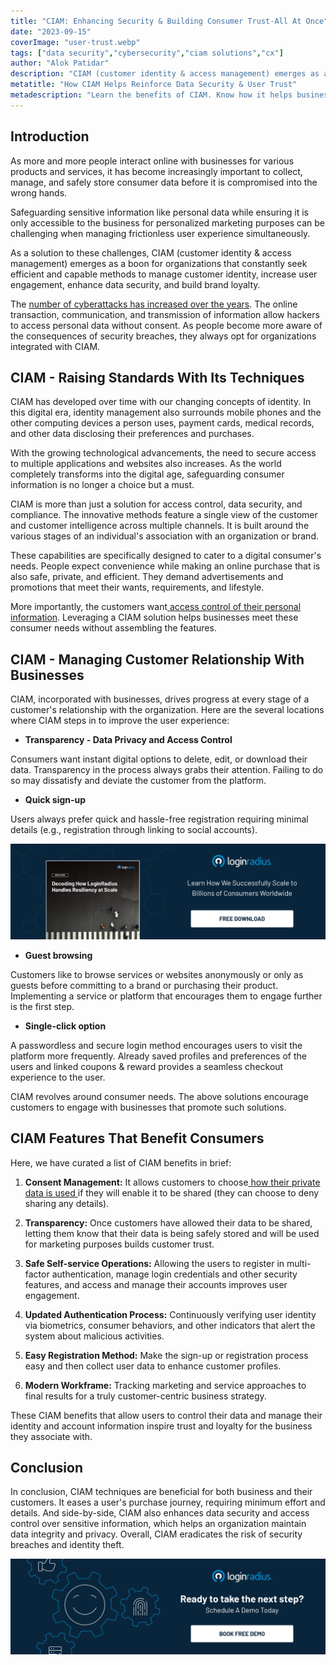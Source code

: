 ```yaml
---
title: "CIAM: Enhancing Security & Building Consumer Trust-All At Once"
date: "2023-09-15"
coverImage: "user-trust.webp"
tags: ["data security","cybersecurity","ciam solutions","cx"]
author: "Alok Patidar"
description: "CIAM (customer identity & access management) emerges as a boon for organizations that constantly seek efficient and capable methods of dealing with customer identity management, increasing user engagement, enhancing data security, and building brand loyalty.  By implementing CIAM techniques, an organization can improve its overall operational efficiency."
metatitle: "How CIAM Helps Reinforce Data Security & User Trust"
metadescription: "Learn the benefits of CIAM. Know how it helps businesses maintain data security & earn consumer trust. Here’s the list of business advantages of CIAM."
---
```

## Introduction

As more and more people interact online with businesses for various products and services, it has become increasingly important to collect, manage, and safely store consumer data before it is compromised into the wrong hands. 

Safeguarding sensitive information like personal data while ensuring it is only accessible to the business for personalized marketing purposes can be challenging when managing frictionless user experience simultaneously. 

As a solution to these challenges, CIAM (customer identity & access management) emerges as a boon for organizations that constantly seek efficient and capable methods to manage customer identity, increase user engagement, enhance data security, and build brand loyalty. 

The [number of cyberattacks has increased over the years](https://www.statista.com/statistics/1307426/number-of-data-breaches-worldwide/). The online transaction, communication, and transmission of information allow hackers to access personal data without consent. As people become more aware of the consequences of security breaches, they always opt for organizations integrated with CIAM. 

## CIAM - Raising Standards With Its Techniques

CIAM has developed over time with our changing concepts of identity. In this digital era, identity management also surrounds mobile phones and the other computing devices a person uses, payment cards, medical records, and other data disclosing their preferences and purchases. 

With the growing technological advancements, the need to secure access to multiple applications and websites also increases. As the world completely transforms into the digital age, safeguarding consumer information is no longer a choice but a must. 

CIAM is more than just a solution for access control, data security, and compliance. The innovative methods feature a single view of the customer and customer intelligence across multiple channels. It is built around the various stages of an individual's association with an organization or brand.

These capabilities are specifically designed to cater to a digital consumer's needs. People expect convenience while making an online purchase that is also safe, private, and efficient. They demand advertisements and promotions that meet their wants, requirements, and lifestyle.

More importantly, the customers want[ access control of their personal information](https://www.loginradius.com/blog/identity/consumer-data-privacy-security/). Leveraging a CIAM solution helps businesses meet these consumer needs without assembling the features. 

## CIAM - Managing Customer Relationship With Businesses 

CIAM, incorporated with businesses, drives progress at every stage of a customer's relationship with the organization. Here are the several locations where CIAM steps in to improve the user experience:

* **Transparency - Data Privacy and Access Control**

Consumers want instant digital options to delete, edit, or download their data. Transparency in the process always grabs their attention. Failing to do so may dissatisfy and deviate the customer from the platform.

* **Quick sign-up**

Users always prefer quick and hassle-free registration requiring minimal details (e.g., registration through linking to social accounts).

[![WP-resilience](WP-resilience.webp)](https://www.loginradius.com/resource/enterprise-scalability-and-performance)

* **Guest browsing**

Customers like to browse services or websites anonymously or only as guests before committing to a brand or purchasing their product. Implementing a service or platform that encourages them to engage further is the first step.

* **Single-click option**

A passwordless and secure login method encourages users to visit the platform more frequently. Already saved profiles and preferences of the users and linked coupons & reward provides a seamless checkout experience to the user. 

CIAM revolves around consumer needs. The above solutions encourage customers to engage with businesses that promote such solutions. 

## CIAM Features That Benefit Consumers 

Here, we have curated a list of CIAM benefits in brief:

1. **Consent Management:** It allows customers to choose[ how their private data is used ](https://www.loginradius.com/consent-management/)if they will enable it to be shared (they can choose to deny sharing any details).

2. **Transparency:** Once customers have allowed their data to be shared, letting them know that their data is being safely stored and will be used for marketing purposes builds customer trust. 

3. **Safe Self-service Operations:** Allowing the users to register in multi-factor authentication, manage login credentials and other security features, and access and manage their accounts improves user engagement.

4. **Updated Authentication Process:** Continuously verifying user identity via biometrics, consumer behaviors, and other indicators that alert the system about malicious activities.

5. **Easy Registration Method:** Make the sign-up or registration process easy and then collect user data to enhance customer profiles.

6. **Modern Workframe:** Tracking marketing and service approaches to final results for a truly customer-centric business strategy.

These CIAM benefits that allow users to control their data and manage their identity and account information inspire trust and loyalty for the business they associate with.  

## Conclusion

In conclusion, CIAM techniques are beneficial for both business and their customers. It eases a user's purchase journey, requiring minimum effort and details. And side-by-side, CIAM also enhances data security and access control over sensitive information, which helps an organization maintain data integrity and privacy. Overall, CIAM eradicates the risk of security breaches and identity theft.

[![book-a-free-demo-loginradius](../../assets/book-a-demo-loginradius.webp)](https://www.loginradius.com/contact-us?utm_source=blog&utm_medium=web&utm_campaign=ciam-data-security-user-trust)
